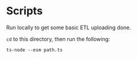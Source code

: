 # Scripts

Run locally to get some basic ETL uploading done.

`cd` to this directory, then run the following:

```
ts-node --esm path.ts
```
